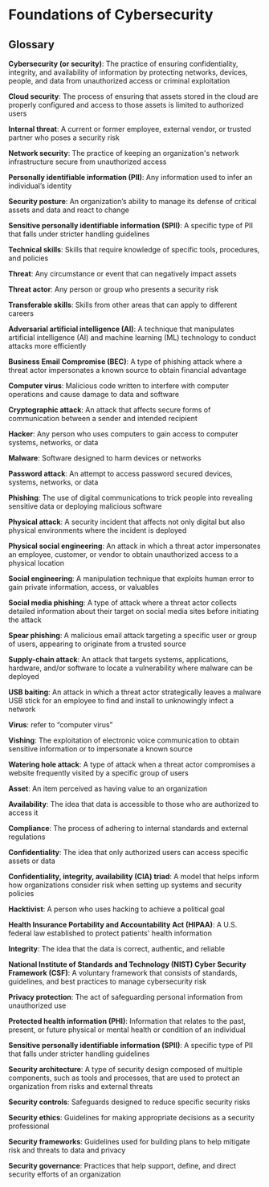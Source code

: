 # Foundations of Cybersecurity
## Glossary

**Cybersecurity (or security)**: The practice of ensuring confidentiality, integrity, and availability of information by protecting networks, devices, people, and data from unauthorized access or criminal exploitation

**Cloud security**: The process of ensuring that assets stored in the cloud are properly configured and access to those assets is limited to authorized users

**Internal threat**: A current or former employee, external vendor, or trusted partner who poses a security risk

**Network security**: The practice of keeping an organization's network infrastructure secure from unauthorized access

**Personally identifiable information (PII)**: Any information used to infer an individual’s identity

**Security posture**: An organization’s ability to manage its defense of critical assets and data and react to change 

**Sensitive personally identifiable information (SPII)**: A specific type of PII that falls under stricter handling guidelines

**Technical skills**: Skills that require knowledge of specific tools, procedures, and policies 

**Threat**: Any circumstance or event that can negatively impact assets

**Threat actor**: Any person or group who presents a security risk

**Transferable skills**: Skills from other areas that can apply to different careers 

**Adversarial artificial intelligence (AI)**: A technique that manipulates artificial intelligence (AI) and machine learning (ML) technology to conduct attacks more efficiently 

**Business Email Compromise (BEC)**: A type of phishing attack where a threat actor impersonates a known source to obtain financial advantage

**Computer virus**: Malicious code written to interfere with computer operations and cause damage to data and software

**Cryptographic attack**: An attack that affects secure forms of communication between a sender and intended recipient

**Hacker**: Any person who uses computers to gain access to computer systems, networks, or data

**Malware**: Software designed to harm devices or networks

**Password attack**: An attempt to access password secured devices, systems, networks, or data

**Phishing**: The use of digital communications to trick people into revealing sensitive data or deploying malicious software

**Physical attack**: A security incident that affects not only digital but also physical environments where the incident is deployed

**Physical social engineering**: An attack in which a threat actor impersonates an employee, customer, or vendor to obtain unauthorized access to a physical location

**Social engineering**: A manipulation technique that exploits human error to gain private information, access, or valuables

**Social media phishing**: A type of attack where a threat actor collects detailed information about their target on social media sites before initiating the attack

**Spear phishing**: A malicious email attack targeting a specific user or group of users, appearing to originate from a trusted source

**Supply-chain attack**: An attack that targets systems, applications, hardware, and/or software to locate a vulnerability where malware can be deployed

**USB baiting**: An attack in which a threat actor strategically leaves a malware USB stick for an employee to find and install to unknowingly infect a network

**Virus**: refer to “computer virus”

**Vishing**: The exploitation of electronic voice communication to obtain sensitive information or to impersonate a known source

**Watering hole attack**: A type of attack when a threat actor compromises a website frequently visited by a specific group of users

**Asset**: An item perceived as having value to an organization 

**Availability**: The idea that data is accessible to those who are authorized to access it

**Compliance**: The process of adhering to internal standards and external regulations

**Confidentiality**: The idea that only authorized users can access specific assets or data

**Confidentiality, integrity, availability (CIA) triad**: A model that helps inform how organizations consider risk when setting up systems and security policies

**Hacktivist**: A person who uses hacking to achieve a political goal

**Health Insurance Portability and Accountability Act (HIPAA)**: A U.S. federal law established to protect patients' health information

**Integrity**: The idea that the data is correct, authentic, and reliable

**National Institute of Standards and Technology (NIST) Cyber Security Framework (CSF)**: A voluntary framework that consists of standards, guidelines, and best practices to manage cybersecurity risk

**Privacy protection**: The act of safeguarding personal information from unauthorized use

**Protected health information (PHI)**: Information that relates to the past, present, or future physical or mental health or condition of an individual

**Sensitive personally identifiable information (SPII)**: A specific type of PII that falls under stricter handling guidelines

**Security architecture**: A type of security design composed of multiple components, such as tools and processes, that are used to protect an organization from risks and external threats

**Security controls**: Safeguards designed to reduce specific security risks

**Security ethics**: Guidelines for making appropriate decisions as a security professional

**Security frameworks**: Guidelines used for building plans to help mitigate risk and threats to data and privacy

**Security governance**: Practices that help support, define, and direct security efforts of an organization

